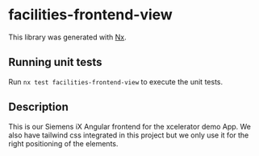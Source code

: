 # facilities-frontend-view

This library was generated with [Nx](https://nx.dev).

## Running unit tests

Run `nx test facilities-frontend-view` to execute the unit tests.

## Description

This is our Siemens iX Angular frontend for the xcelerator demo App. We also have tailwind css integrated in this project but we only use it for the right positioning of the elements.
